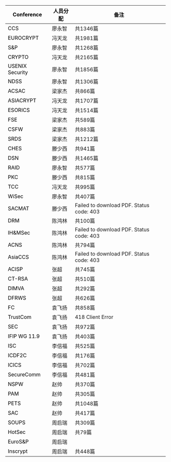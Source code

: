 | **<font style="color:black;">Conference</font>**  | **<font style="color:black;">人员分配</font>** | **<font style="color:black;">备注</font>** |
| ------------------------------------------------- | ---------------------------------------------- | ------------------------------------------ |
| <font style="color:black;">CCS</font>             | 廖永智                                         | 共1346篇   |
| <font style="color:black;">EUROCRYPT</font>       | 冯天龙                                         | 共1981篇                                   |
| <font style="color:black;">S&P</font>             | 廖永智                                         | 共1268篇                                   |
| <font style="color:black;">CRYPTO</font>          | 冯天龙                                         | 共2165篇                                   |
| <font style="color:black;">USENIX Security</font> | 廖永智                                         | 共1856篇                                   |
| <font style="color:black;">NDSS</font>            | 廖永智                                         | 共1306篇                                   |
| <font style="color:black;">ACSAC</font>            | 梁家杰                                         | 共866篇                                            |
| <font style="color:black;">ASIACRYPT</font>       | 冯天龙                                         | 共1707篇                                   |
| <font style="color:black;">ESORICS</font>         | 冯天龙                                         | 共1514篇                                   |
| <font style="color:black;">FSE</font>             | 梁家杰                                         | 共589篇                                    |
| <font style="color:black;">CSFW</font>            | 梁家杰                                         | 共883篇                                    |
| <font style="color:black;">SRDS</font>            | 梁家杰                                         | 共1212篇                                   |
| <font style="color:black;">CHES</font>            | 滕少西                                         | 共941篇                                    |
| <font style="color:black;">DSN</font>             | 滕少西                                         | 共1465篇                                   |
| <font style="color:black;">RAID</font>            | 廖永智                                         | 共577篇                                    |
| <font style="color:black;">PKC</font>             | 滕少西                                         | 共815篇                                    |
| <font style="color:black;">TCC</font>             | 冯天龙                                         | 共995篇                                    |
| <font style="color:black;">WiSec</font>           | 廖永智                                         | 共407篇                                    |
| <font style="color:black;">SACMAT</font>          | 滕少西                                         | Failed to download PDF. Status code: 403 |
| <font style="color:black;">DRM</font>             | 陈鸿林                                         | 共100篇                                    |
| <font style="color:black;">IH&MSec</font>         | 陈鸿林                                         | Failed to download PDF. Status code: 403 |
| <font style="color:black;">ACNS</font>            | 陈鸿林                                         | 共794篇                                    |
| <font style="color:black;">AsiaCCS</font>         | 陈鸿林                                         | Failed to download PDF. Status code: 403 |
| <font style="color:black;">ACISP</font>           | 张超                                           | 共745篇                                    |
| <font style="color:black;">CT-RSA</font>          | 张超                                           | 共510篇                                    |
| <font style="color:black;">DIMVA</font>           | 张超                                           | 共292篇                                    |
| <font style="color:black;">DFRWS</font>           | 张超                                           | 共626篇                                    |
| <font style="color:black;">FC</font>              | 袁飞扬                                         | 共858篇                                    |
| <font style="color:black;">TrustCom</font>        | 袁飞扬                                         | 418 Client Error                                           |
| <font style="color:black;">SEC</font>             | 袁飞扬                                         | 共972篇                                    |
| <font style="color:black;">IFIP WG 11.9</font>    | 袁飞扬                                         | 共403篇                                    |
| <font style="color:black;">ISC</font>             | 李信福                                         | 共525篇                                    |
| <font style="color:black;">ICDF2C</font>          | 李信福                                         | 共176篇                                    |
| <font style="color:black;">ICICS</font>           | 李信福                                         | 共702篇                                    |
| <font style="color:black;">SecureComm</font>      | 李信福                                         | 共481篇                                    |
| <font style="color:black;">NSPW</font>            | 赵帅                                           | 共370篇                                    |
| <font style="color:black;">PAM</font>             | 赵帅                                           | 共305篇                                    |
| <font style="color:black;">PETS</font>            | 赵帅                                           | 共1048篇                                          |
| <font style="color:black;">SAC</font>             | 赵帅                                           | 共417篇                                    |
| <font style="color:black;">SOUPS</font>           | 周启瑞                                         | 共309篇                                           |
| <font style="color:black;">HotSec</font>          | 周启瑞                                         | 共79篇                                           |
| <font style="color:black;">EuroS&P</font>         | 周启瑞                                         |                                            |
| <font style="color:black;">Inscrypt</font>        | 周启瑞                                         | 共448篇                                           |


